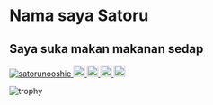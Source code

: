 # Nama saya Satoru
## Saya suka makan makanan sedap
<p align="left">
  <a href="https://github.com/satorunooshie/satorunooshie">
    <img src="https://komarev.com/ghpvc/?username=satorunooshie" alt="satorunooshie" />
  </a>
  <a href="http://twitter.com/satorunooshie">
    <img height="20" src="https://img.shields.io/twitter/follow/satorunooshie?label=Twitter&logo=twitter&style=flat" />
  </a>
  <a href="https://github.com/satorunooshie">
    <img height="20" src="https://img.shields.io/github/followers/satorunooshie?label=follow&logo=github&style=flat" />
  </a>
  <a href="http://qiita.com/satorunooshie">
    <img height="20" src="https://qiita-badge.apiapi.app/s/satorunooshie/posts.svg" />
  </a>
  <a href="http://qiita.com/satorunooshie">
    <img height="20" src="https://qiita-badge.apiapi.app/s/satorunooshie/contributions.svg" />
  </a>
</p>

![trophy](https://github-profile-trophy.vercel.app/?username=satorunooshie&theme=gruvbox)

<!--
![vim](https://camo.githubusercontent.com/c92967ebbcd432ff9953c5f48dc39151f7f1092dd94216298197e3376d551b05/68747470733a2f2f7777772e6b616f726979612e6e65742f626c6f672f323031332f31322f30362f76696d6c6f676f2d353634783536342e706e67)
-->
